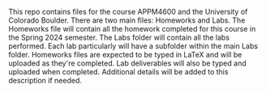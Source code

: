 This repo contains files for the course APPM4600 and the University of Colorado Boulder. There are two main files: Homeworks and Labs. The Homeworks file will contain all the homework completed for this course in the Spring 2024 semester. The Labs folder will contain all the labs performed. Each lab particularly will have a subfolder within the main Labs folder. Homeworks files are expected to be typed in LaTeX and will be uploaded as they're completed. Lab deliverables will also be typed and uploaded when completed. Additional details will be added to this description if needed.